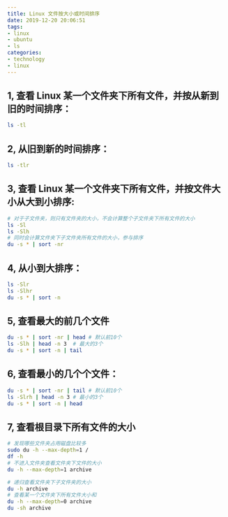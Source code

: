 ```yaml
---
title: Linux 文件按大小或时间排序
date: 2019-12-20 20:06:51
tags:
- linux
- ubuntu
- ls
categories: 
- technology
- linux
---
```



## 1, 查看 Linux 某一个文件夹下所有文件，并按从新到旧的时间排序：

<!--more-->

```bash
ls -tl
```


## 2, 从旧到新的时间排序：


```bash
ls -tlr
```


## 3, 查看 Linux 某一个文件夹下所有文件，并按文件大小从大到小排序:


```bash
# 对于子文件夹，则只有文件夹的大小，不会计算整个子文件夹下所有文件的大小
ls -Sl
ls -Slh
# 同时会计算文件夹下子文件夹所有文件的大小，参与排序
du -s * | sort -nr
```


## 4, 从小到大排序：


```bash
ls -Slr
ls -Slhr
du -s * | sort -n
```


## 5, 查看最大的前几个文件


```bash
du -s * | sort -nr | head # 默认前10个
ls -Slh | head -n 3  # 最大的3个
du -s * | sort -n | tail
```


## 6, 查看最小的几个个文件：


```bash
du -s * | sort -nr | tail # 默认前10个
ls -Slrh | head -n 3 # 最小的3个
du -s * | sort -n | head
```

## 7, 查看根目录下所有文件的大小

```bash
# 发现哪些文件夹占用磁盘比较多
sudo du -h --max-depth=1 /
df -h
# 不进入文件夹查看文件夹下文件的大小
du -h --max-depth=1 archive

# 递归查看文件夹下子文件夹的大小
du -h archive
# 查看某一个文件夹下所有文件大小和
du -h --max-depth=0 archive
du -sh archive
```

